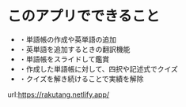 # このアプリでできること
<ul>
    <li>・単語帳の作成や英単語の追加</li>
    <li>・英単語を追加するときの翻訳機能</li>
    <li>・単語帳をスライドして鑑賞</li>
    <li>・作成した単語帳に対して、四択や記述式でクイズ</li>
    <li>・クイズを解き続けることで実績を解除</li>
</ul>

url:https://rakutang.netlify.app/